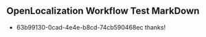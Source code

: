 ## OpenLocalization Workflow Test MarkDown
* 63b99130-0cad-4e4e-b8cd-74cb590468ec 
thanks!<!--HONumber=Mar16_HO2-->
